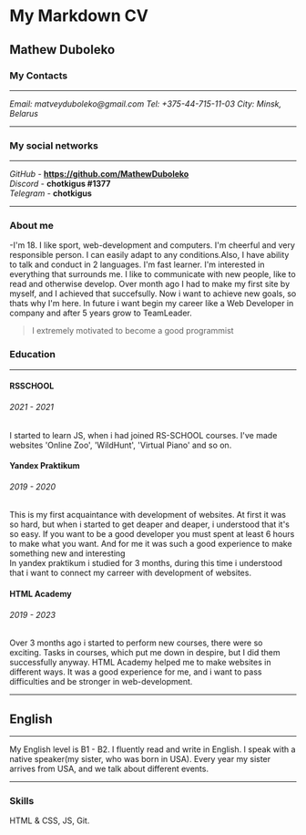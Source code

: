 # My Markdown CV

## Mathew Duboleko

### My Contacts

---

_Email: matveyduboleko@gmail.com_
_Tel: +375-44-715-11-03_
_City: Minsk, Belarus_

---

### My social networks

---

_GitHub_ - **https://github.com/MathewDuboleko**
<br>_Discord_ - **chotkigus #1377**
<br>_Telegram_ - **chotkigus**

---

### About me

-I'm 18. I like sport, web-development and computers.
I'm cheerful and very responsible person. I can easily adapt to any conditions.Also, I have ability to talk and conduct in 2 languages.
I'm fast learner. I'm interested in everything that surrounds me. I like to communicate with new people,
like to read and otherwise develop.
Over month ago I had to make my first site by myself, and I achieved that succefsully. Now i want
to achieve new goals, so thats why I'm here. In future i want begin my career like a Web Developer in company and after 5 years grow to TeamLeader.

> I extremely motivated to become a good programmist

### Education
---

#### RSSCHOOL

###### 2021 - 2021

I started to learn JS, when i had joined RS-SCHOOL courses. 
I've made websites 'Online Zoo', 'WildHunt', 'Virtual Piano' and so on.

#### Yandex Praktikum

###### 2019 - 2020

This is my first acquaintance with development of websites. At first it was so hard, but when i started
to get deaper and deaper, i understood that it's so easy. If you want to be a good developer you must spent at least
6 hours to make what you want. And for me it was such a good experience to make something new and interesting
<br>
In yandex praktikum i studied for 3 months, during this time i understood that i want to connect my carreer with
development of websites.


#### HTML Academy

###### 2019 - 2023

Over 3 months ago i started to perform new courses, there were so exciting.
Tasks in courses, whiсh put me down in despire, but I did them successfully anyway.
HTML Academy helped me to make websites in different ways.
It was a good experience for me, and i want to pass difficulties and be stronger in web-development.

---

## English

---

My English level is B1 - B2.
I fluently read and write in English. I speak with a native speaker(my sister, who was born in USA).
Every year my sister arrives from USA, and we talk about different events.

---

### Skills

HTML & CSS, JS, Git.
